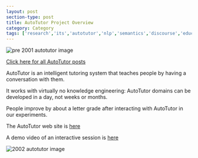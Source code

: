 ```yaml
---
layout: post
section-type: post
title: AutoTutor Project Overview
category: Category
tags: ['research','its','autotutor','nlp','semantics','discourse','education','agents','project-overviews']
---
```

![pre 2001 autotutor image](https://umdrive.memphis.edu/aolney/public/projects/autotutor/marco.jpg)

[Click here for all AutoTutor posts]({{site.url}}/tags/autotutor.html)

AutoTutor is an intelligent tutoring system that teaches people by having a conversation with them.

It works with virtually no knowledge engineering: AutoTutor domains can be developed in a day, not weeks or months.

People improve by about a letter grade after interacting with AutoTutor in our experiments.

The AutoTutor web site is [here](http://www.autotutor.org/)

A demo video of an interactive session is [here](https://umdrive.memphis.edu/aolney/public/ATInteractive.avi)

![2002 autotutor image](https://umdrive.memphis.edu/aolney/public/projects/autotutor/atinterface.jpg)
